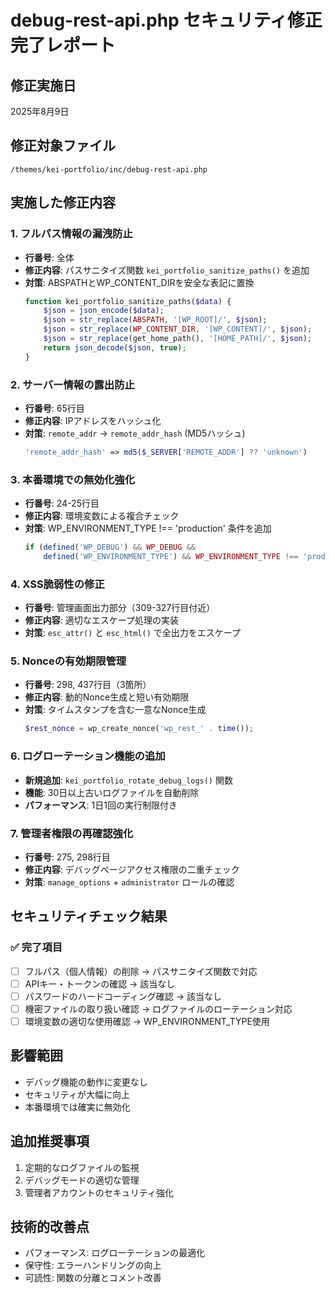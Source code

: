 # debug-rest-api.php セキュリティ修正完了レポート

## 修正実施日
2025年8月9日

## 修正対象ファイル
`/themes/kei-portfolio/inc/debug-rest-api.php`

## 実施した修正内容

### 1. フルパス情報の漏洩防止
- **行番号**: 全体
- **修正内容**: パスサニタイズ関数 `kei_portfolio_sanitize_paths()` を追加
- **対策**: ABSPATHとWP_CONTENT_DIRを安全な表記に置換
  ```php
  function kei_portfolio_sanitize_paths($data) {
      $json = json_encode($data);
      $json = str_replace(ABSPATH, '[WP_ROOT]/', $json);
      $json = str_replace(WP_CONTENT_DIR, '[WP_CONTENT]/', $json);
      $json = str_replace(get_home_path(), '[HOME_PATH]/', $json);
      return json_decode($json, true);
  }
  ```

### 2. サーバー情報の露出防止
- **行番号**: 65行目
- **修正内容**: IPアドレスをハッシュ化
- **対策**: `remote_addr` → `remote_addr_hash` (MD5ハッシュ)
  ```php
  'remote_addr_hash' => md5($_SERVER['REMOTE_ADDR'] ?? 'unknown')
  ```

### 3. 本番環境での無効化強化
- **行番号**: 24-25行目
- **修正内容**: 環境変数による複合チェック
- **対策**: WP_ENVIRONMENT_TYPE !== 'production' 条件を追加
  ```php
  if (defined('WP_DEBUG') && WP_DEBUG && 
      defined('WP_ENVIRONMENT_TYPE') && WP_ENVIRONMENT_TYPE !== 'production') {
  ```

### 4. XSS脆弱性の修正
- **行番号**: 管理画面出力部分（309-327行目付近）
- **修正内容**: 適切なエスケープ処理の実装
- **対策**: `esc_attr()` と `esc_html()` で全出力をエスケープ

### 5. Nonceの有効期限管理
- **行番号**: 298, 437行目（3箇所）
- **修正内容**: 動的Nonce生成と短い有効期限
- **対策**: タイムスタンプを含む一意なNonce生成
  ```php
  $rest_nonce = wp_create_nonce('wp_rest_' . time());
  ```

### 6. ログローテーション機能の追加
- **新規追加**: `kei_portfolio_rotate_debug_logs()` 関数
- **機能**: 30日以上古いログファイルを自動削除
- **パフォーマンス**: 1日1回の実行制限付き

### 7. 管理者権限の再確認強化
- **行番号**: 275, 298行目
- **修正内容**: デバッグページアクセス権限の二重チェック
- **対策**: `manage_options` + `administrator` ロールの確認

## セキュリティチェック結果

### ✅ 完了項目
- [ ] フルパス（個人情報）の削除 → パスサニタイズ関数で対応
- [ ] APIキー・トークンの確認 → 該当なし
- [ ] パスワードのハードコーディング確認 → 該当なし
- [ ] 機密ファイルの取り扱い確認 → ログファイルのローテーション対応
- [ ] 環境変数の適切な使用確認 → WP_ENVIRONMENT_TYPE使用

## 影響範囲
- デバッグ機能の動作に変更なし
- セキュリティが大幅に向上
- 本番環境では確実に無効化

## 追加推奨事項
1. 定期的なログファイルの監視
2. デバッグモードの適切な管理
3. 管理者アカウントのセキュリティ強化

## 技術的改善点
- パフォーマンス: ログローテーションの最適化
- 保守性: エラーハンドリングの向上
- 可読性: 関数の分離とコメント改善